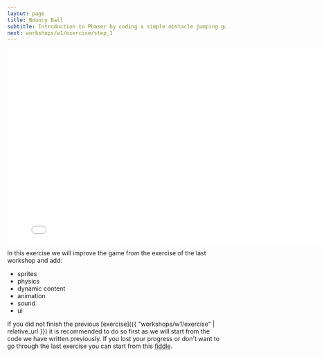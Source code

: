 ```yaml
---
layout: page
title: Bouncy Ball
subtitle: Introduction to Phaser by coding a simple obstacle jumping game
next: workshops/w1/exercise/step_1
---
```

<iframe src="{{ "workshops/w2/bouncy-ball-2" | relative_url }}" height="450" width="800" frameBorder="0"></iframe>

In this exercise we will improve the game from the exercise of the last workshop and add:
* sprites
* physics
* dynamic content
* animation
* sound
* ui

If you did not finish the previous [exercise]({{ "workshops/w1/exercise" | relative_url }}) it is recommended to do so first as we will start from the code we have written previously. If you lost your progress or don't want to go through the last exercise you can start from this [fiddle](TODO).